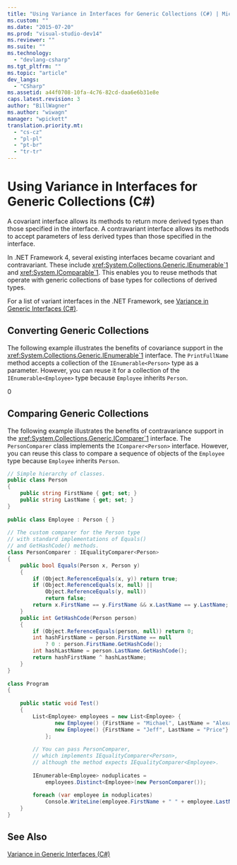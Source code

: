 ```yaml
---
title: "Using Variance in Interfaces for Generic Collections (C#) | Microsoft Docs"
ms.custom: ""
ms.date: "2015-07-20"
ms.prod: "visual-studio-dev14"
ms.reviewer: ""
ms.suite: ""
ms.technology: 
  - "devlang-csharp"
ms.tgt_pltfrm: ""
ms.topic: "article"
dev_langs: 
  - "CSharp"
ms.assetid: a44f0708-10fa-4c76-82cd-daa6e6b31e8e
caps.latest.revision: 3
author: "BillWagner"
ms.author: "wiwagn"
manager: "wpickett"
translation.priority.mt: 
  - "cs-cz"
  - "pl-pl"
  - "pt-br"
  - "tr-tr"
---
```

# Using Variance in Interfaces for Generic Collections (C#)
A covariant interface allows its methods to return more derived types than those specified in the interface. A contravariant interface allows its methods to accept parameters of less derived types than those specified in the interface.  
  
 In .NET Framework 4, several existing interfaces became covariant and contravariant. These include <xref:System.Collections.Generic.IEnumerable`1> and <xref:System.IComparable`1>. This enables you to reuse methods that operate with generic collections of base types for collections of derived types.  
  
 For a list of variant interfaces in the .NET Framework, see [Variance in Generic Interfaces (C#)](../../../../csharp/programming-guide/concepts/covariance-contravariance/variance-in-generic-interfaces.md).  
  
## Converting Generic Collections  
 The following example illustrates the benefits of covariance support in the <xref:System.Collections.Generic.IEnumerable`1> interface. The `PrintFullName` method accepts a collection of the `IEnumerable<Person>` type as a parameter. However, you can reuse it for a collection of the `IEnumerable<Employee>` type because `Employee` inherits `Person`.  
  
<CodeContentPlaceHolder>0</CodeContentPlaceHolder>  
## Comparing Generic Collections  
 The following example illustrates the benefits of contravariance support in the <xref:System.Collections.Generic.IComparer`1> interface. The `PersonComparer` class implements the `IComparer<Person>` interface. However, you can reuse this class to compare a sequence of objects of the `Employee` type because `Employee` inherits `Person`.  
  
```c#  
// Simple hierarchy of classes.  
public class Person  
{  
    public string FirstName { get; set; }  
    public string LastName { get; set; }  
}  
  
public class Employee : Person { }  
  
// The custom comparer for the Person type  
// with standard implementations of Equals()  
// and GetHashCode() methods.  
class PersonComparer : IEqualityComparer<Person>  
{  
    public bool Equals(Person x, Person y)  
    {              
        if (Object.ReferenceEquals(x, y)) return true;  
        if (Object.ReferenceEquals(x, null) ||  
            Object.ReferenceEquals(y, null))  
            return false;              
        return x.FirstName == y.FirstName && x.LastName == y.LastName;  
    }  
    public int GetHashCode(Person person)  
    {  
        if (Object.ReferenceEquals(person, null)) return 0;  
        int hashFirstName = person.FirstName == null  
            ? 0 : person.FirstName.GetHashCode();  
        int hashLastName = person.LastName.GetHashCode();  
        return hashFirstName ^ hashLastName;  
    }  
}  
  
class Program  
{  
  
    public static void Test()  
    {  
        List<Employee> employees = new List<Employee> {  
               new Employee() {FirstName = "Michael", LastName = "Alexander"},  
               new Employee() {FirstName = "Jeff", LastName = "Price"}  
            };  
  
        // You can pass PersonComparer,   
        // which implements IEqualityComparer<Person>,  
        // although the method expects IEqualityComparer<Employee>.  
  
        IEnumerable<Employee> noduplicates =  
            employees.Distinct<Employee>(new PersonComparer());  
  
        foreach (var employee in noduplicates)  
            Console.WriteLine(employee.FirstName + " " + employee.LastName);  
    }  
}  
```  
  
## See Also  
 [Variance in Generic Interfaces (C#)](../../../../csharp/programming-guide/concepts/covariance-contravariance/variance-in-generic-interfaces.md)